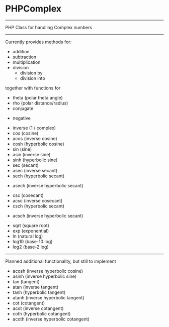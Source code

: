 PHPComplex
==========

---

PHP Class for handling Complex numbers

---

Currently provides methods for:

 - addition
 - subtraction
 - multiplication
 - division
    - division by
    - division into

together with functions for 

 - theta (polar theta angle)
 - rho (polar distance/radius)
 - conjugate
 * negative
 - inverse (1 / complex)
 - cos (cosine)
 - acos (inverse cosine)
 - cosh (hyperbolic cosine)
 - sin (sine)
 - asin (inverse sine)
 - sinh (hyperbolic sine)
 - sec (secant)
 - asec (inverse secant)
 - sech (hyperbolic secant)
 * asech (inverse hyperbolic secant)
 - csc (cosecant)
 - acsc (inverse cosecant)
 - csch (hyperbolic secant)
 * acsch (inverse hyperbolic secant)
 - sqrt (square root)
 - exp (exponential)
 - ln (natural log)
 - log10 (base-10 log)
 - log2 (base-2 log)
 
---

Planned additional functionality, but still to implement

 - acosh (inverse hyperbolic cosine)
 - asinh (inverse hyperbolic sine)
 - tan (tangent)
 - atan (inverse tangent)
 - tanh (hyperbolic tangent)
 - atanh (inverse hyperbolic tangent)
 - cot (cotangent)
 - acot (inverse cotangent)
 - coth (hyperbolic cotangent)
 - acoth (inverse hyperbolic cotangent)
